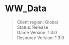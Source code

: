 # WW_Data

> Client region: Global</br>
> Status: Release</br>
> Game Version: 1.3.0</br>
> Resource Version: 1.3.0</br>
